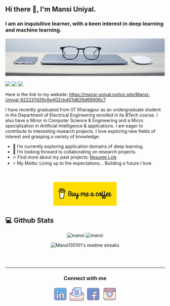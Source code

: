## Hi there 👋, I'm Mansi Uniyal.
### I am an inquisitive learner, with a keen interest in deep learning and machine learning.
![cover photo](https://raw.githubusercontent.com/Mansi130101/Mansi130101/master/assets/cover.jpg)


<p>

![](https://visitor-badge.glitch.me/badge?page_id=Mansi130101.Mansi130101)
    <a href="https://github.com/Mansi130101/"><img src="https://img.shields.io/github/followers/Mansi130101?style=social"/></a>
    <a href="https://github.com/Mansi130101?tab=repositories"><img src="https://badges.frapsoft.com/os/v2/open-source.svg?v=103"/></a>
    <!--<a href="https://Mansi130101.github.io/"><img src="https://img.shields.io/website?down_color=lightgrey&down_message=down&up_color=%231e90ff&up_message=live&url=https%3A%2F%2FMansi130101.github.io%2F"/></a> -->
</p>


Here is the link to my website: https://mansi-uniyal.notion.site/Mansi-Uniyal-922237d29c6e402cb401d829d69906c7

I have recently graduated from IIT Kharagpur as an undergraduate student in the Department of Electrical Engineering enrolled in its BTech course. I also have a Minor in Computer Science & Engineering and a Micro specialization in Artificial Intelligence & applications. I am eager to contribute to interesting research projects. I love exploring new fields of interest and grasping a variety of knowledge.

<!--  - 🔭 I’m currently working on a . -->
- 🌱 I’m currently exploring application domains of deep learning. 
- 👯 I’m looking forward to collaborating on research projects. <!--- 📚 On the way of building my notes of learning: [Website Link](https://Mansi130101.github.io/). -->
- 🔥 Find more about my past projects: [Resume Link](https://raw.githubusercontent.com/Mansi130101/Mansi130101/master/mansi_cv.pdf)
- ⚡ My Motto: Living up to the expectations... Building a future I love. 


<br/>
<p align="center">
    <a href="https://www.buymeacoffee.com/mansi" ><img width="200px" src="https://raw.githubusercontent.com/Mansi130101/Mansi130101/master/assets/BMC.svg" alt="mansi | bmc"/><a>
</p>


<h2><b> 💻 Github Stats</b></h2>
<p align="center">
    <img height="180em" src="https://github-readme-stats.vercel.app/api?username=Mansi130101&count_private=true&show_icons=true&theme=vue&include_all_commits=true" alt="mansi"/>
    <img height="180em" src="https://github-readme-stats.vercel.app/api/top-langs/?username=Mansi130101&theme=vue&hide=css,tcl,html" alt="mansi" />
</p>

<p align="center">
  <img src="https://github-readme-streak-stats.herokuapp.com/?user=Mansi130101&theme=tokyonight_duo&hide_border=false" alt="Mansi130101's readme streaks" />
</p>

<br/><br/>
<hr>

<!--from img.icons8.com/dusk/48/000000/name.png-->
<div>
<h3 align="center">Connect with me</h3>
<p align="center">
  <a href= "https://www.linkedin.com/in/mansi-uniyal-053158176/"><img src="https://raw.githubusercontent.com/Mansi130101/Mansi130101/master/assets/linkedin.png"/></a>
  <a href= "mailto:mansiuniyal130101@gmail.com"><img src="https://raw.githubusercontent.com/Mansi130101/Mansi130101/master/assets/email.png"/></a>
  <a href= "https://www.facebook.com/mansi.uniyal.71/"><img src="https://raw.githubusercontent.com/Mansi130101/Mansi130101/master/assets/facebook.png"/></a>
  <a href= "https://www.instagram.com/_mansiuniyal/"><img src="https://raw.githubusercontent.com/Mansi130101/Mansi130101/master/assets/instagram.png"/></a>
</p>
</div>
